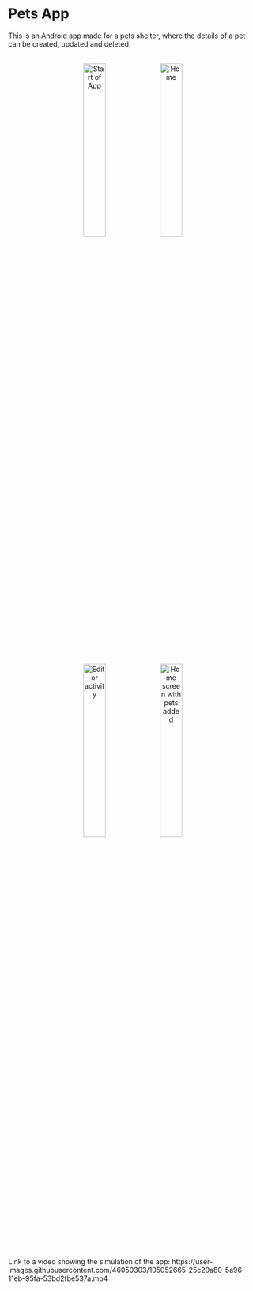 # Pets App
 This is an Android app made for a pets shelter, where the details of a pet can be created, updated and deleted.
<br>
<br>
<p align="center">
    <img src="https://user-images.githubusercontent.com/46050303/105051176-86504800-5a94-11eb-8e4d-6fc99bf0b581.jpg" alt="Start of App" height="30%" width="30%">
    <img src="https://user-images.githubusercontent.com/46050303/105051173-85b7b180-5a94-11eb-898b-391209377133.jpg" alt="Home" height="30%" width="30%">
</p>
<br>
<p align="center">
    <img src="https://user-images.githubusercontent.com/46050303/105051168-851f1b00-5a94-11eb-91ac-cc0378b5bab7.jpg" alt="Editor activity" height="30%" width="30%">
    <img src="https://user-images.githubusercontent.com/46050303/105051161-83edee00-5a94-11eb-837e-54ae92501aa1.jpg" alt="Home screen with pets added" height="30%" width="30%"></p>
<br>
Link to a video showing the simulation of the app: https://user-images.githubusercontent.com/46050303/105052665-25c20a80-5a96-11eb-95fa-53bd2fbe537a.mp4

